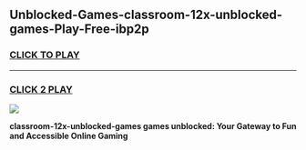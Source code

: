 
## Unblocked-Games-classroom-12x-unblocked-games-Play-Free-ibp2p
<h3>
<a href="https://premium76.site?title=classroom-12x-unblocked-games&ref=23A">CLICK TO PLAY</a></h3>
<hr>

<h3>
<a href="https://premium76.site?title=classroom-12x-unblocked-games&ref=23A">CLICK 2 PLAY</a>
  
</h3>

<a href="https://premium76.site?title=classroom-12x-unblocked-games&ref=23A"><img src="https://clearcache.store/games.png"></a>


**classroom-12x-unblocked-games games unblocked: Your Gateway to Fun and Accessible Online Gaming**
